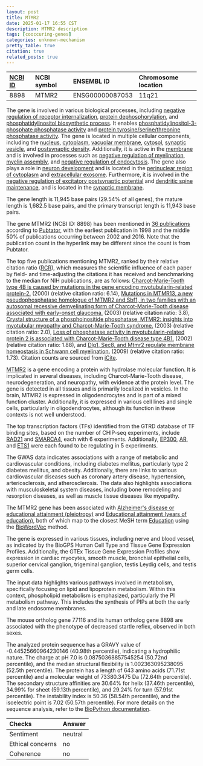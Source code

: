 ```yaml
---
layout: post
title: MTMR2
date: 2025-01-17 16:55 CST
description: MTMR2 description
tags: [cooccuring-genes]
categories: unknown-mechanism
pretty_table: true
citation: true
related_posts: true
---
```




| [NCBI ID](https://www.ncbi.nlm.nih.gov/gene/8898) | NCBI symbol | ENSEMBL ID | Chromosome location |
| :-------- | :------- | :-------- | :------- |
| 8898  | MTMR2 | ENSG00000087053 | 11q21 |



The gene is involved in various biological processes, including [negative regulation of receptor internalization](https://amigo.geneontology.org/amigo/term/GO:0002091), [protein dephosphorylation](https://amigo.geneontology.org/amigo/term/GO:0006470), and [phosphatidylinositol biosynthetic process](https://amigo.geneontology.org/amigo/term/GO:0006661). It enables [phosphatidylinositol-3-phosphate phosphatase activity](https://amigo.geneontology.org/amigo/term/GO:0004438) and [protein tyrosine/serine/threonine phosphatase activity](https://amigo.geneontology.org/amigo/term/GO:0008138). The gene is located in multiple cellular components, including the [nucleus](https://amigo.geneontology.org/amigo/term/GO:0005634), [cytoplasm](https://amigo.geneontology.org/amigo/term/GO:0005737), [vacuolar membrane](https://amigo.geneontology.org/amigo/term/GO:0005774), [cytosol](https://amigo.geneontology.org/amigo/term/GO:0005829), [synaptic vesicle](https://amigo.geneontology.org/amigo/term/GO:0008021), and [postsynaptic density](https://amigo.geneontology.org/amigo/term/GO:0014069). Additionally, it is active in the [membrane](https://amigo.geneontology.org/amigo/term/GO:0016020) and is involved in processes such as [negative regulation of myelination](https://amigo.geneontology.org/amigo/term/GO:0031642), [myelin assembly](https://amigo.geneontology.org/amigo/term/GO:0032288), and [negative regulation of endocytosis](https://amigo.geneontology.org/amigo/term/GO:0045806). The gene also plays a role in [neuron development](https://amigo.geneontology.org/amigo/term/GO:0048666) and is located in the [perinuclear region of cytoplasm](https://amigo.geneontology.org/amigo/term/GO:0048471) and [extracellular exosome](https://amigo.geneontology.org/amigo/term/GO:0070062). Furthermore, it is involved in the [negative regulation of excitatory postsynaptic potential](https://amigo.geneontology.org/amigo/term/GO:0090394) and [dendritic spine maintenance](https://amigo.geneontology.org/amigo/term/GO:0097062), and is located in the [synaptic membrane](https://amigo.geneontology.org/amigo/term/GO:0097060).


The gene length is 11,945 base pairs (29.54% of all genes), the mature length is 1,682.5 base pairs, and the primary transcript length is 11,943 base pairs.


The gene MTMR2 (NCBI ID: 8898) has been mentioned in [36 publications](https://pubmed.ncbi.nlm.nih.gov/?term=%22MTMR2%22) according to [Pubtator](https://academic.oup.com/nar/article/47/W1/W587/5494727), with the earliest publication in 1998 and the middle 50% of publications occurring between 2002 and 2016. Note that the publication count in the hyperlink may be different since the count is from Pubtator.


The top five publications mentioning MTMR2, ranked by their relative citation ratio ([RCR](https://journals.plos.org/plosbiology/article?id=10.1371/journal.pbio.1002541)), which measures the scientific influence of each paper by field- and time-adjusting the citations it has received and benchmarking to the median for NIH publications, are as follows: [Charcot-Marie-Tooth type 4B is caused by mutations in the gene encoding myotubularin-related protein-2.](https://pubmed.ncbi.nlm.nih.gov/10802647) (2000) (relative citation ratio: 6.14), [Mutations in MTMR13, a new pseudophosphatase homologue of MTMR2 and Sbf1, in two families with an autosomal recessive demyelinating form of Charcot-Marie-Tooth disease associated with early-onset glaucoma.](https://pubmed.ncbi.nlm.nih.gov/12687498) (2003) (relative citation ratio: 3.8), [Crystal structure of a phosphoinositide phosphatase, MTMR2: insights into myotubular myopathy and Charcot-Marie-Tooth syndrome.](https://pubmed.ncbi.nlm.nih.gov/14690594) (2003) (relative citation ratio: 2.0), [Loss of phosphatase activity in myotubularin-related protein 2 is associated with Charcot-Marie-Tooth disease type 4B1.](https://pubmed.ncbi.nlm.nih.gov/12045210) (2002) (relative citation ratio: 1.88), and [Dlg1, Sec8, and Mtmr2 regulate membrane homeostasis in Schwann cell myelination.](https://pubmed.ncbi.nlm.nih.gov/19587293) (2009) (relative citation ratio: 1.73). Citation counts are sourced from [iCite](https://icite.od.nih.gov).


[MTMR2](https://www.proteinatlas.org/ENSG00000087053-MTMR2) is a gene encoding a protein with hydrolase molecular function. It is implicated in several diseases, including Charcot-Marie-Tooth disease, neurodegeneration, and neuropathy, with evidence at the protein level. The gene is detected in all tissues and is primarily localized in vesicles. In the brain, MTMR2 is expressed in oligodendrocytes and is part of a mixed function cluster. Additionally, it is expressed in various cell lines and single cells, particularly in oligodendrocytes, although its function in these contexts is not well understood.


The top transcription factors (TFs) identified from the GTRD database of TF binding sites, based on the number of CHIP-seq experiments, include [RAD21](https://www.ncbi.nlm.nih.gov/gene/5885) and [SMARCA4](https://www.ncbi.nlm.nih.gov/gene/6597), each with 6 experiments. Additionally, [EP300](https://www.ncbi.nlm.nih.gov/gene/2033), [AR](https://www.ncbi.nlm.nih.gov/gene/367), and [ETS1](https://www.ncbi.nlm.nih.gov/gene/2113) were each found to be regulating in 5 experiments.



The GWAS data indicates associations with a range of metabolic and cardiovascular conditions, including diabetes mellitus, particularly type 2 diabetes mellitus, and obesity. Additionally, there are links to various cardiovascular diseases such as coronary artery disease, hypertension, arteriosclerosis, and atherosclerosis. The data also highlights associations with musculoskeletal system diseases, including bone remodeling and resorption diseases, as well as muscle tissue diseases like myopathy.


The MTMR2 gene has been associated with [Alzheimer's disease or educational attainment (pleiotropy)](https://pubmed.ncbi.nlm.nih.gov/34743297) and [Educational attainment (years of education)](https://pubmed.ncbi.nlm.nih.gov/30038396), both of which map to the closest MeSH term [Education](https://meshb.nlm.nih.gov/record/ui?ui=D004493) using the [BioWordVec](https://www.nature.com/articles/s41597-019-0055-0) method.


The gene is expressed in various tissues, including nerve and blood vessel, as indicated by the BioGPS Human Cell Type and Tissue Gene Expression Profiles. Additionally, the GTEx Tissue Gene Expression Profiles show expression in cardiac myocytes, smooth muscle, bronchial epithelial cells, superior cervical ganglion, trigeminal ganglion, testis Leydig cells, and testis germ cells.


The input data highlights various pathways involved in metabolism, specifically focusing on lipid and lipoprotein metabolism. Within this context, phospholipid metabolism is emphasized, particularly the PI metabolism pathway. This includes the synthesis of PIPs at both the early and late endosome membranes.


The mouse ortholog gene 77116 and its human ortholog gene 8898 are associated with the phenotype of decreased startle reflex, observed in both sexes.


The analyzed protein sequence has a GRAVY value of -0.44525660964230146 (40.98th percentile), indicating a hydrophilic nature. The charge at pH 7.0 is 0.08750368857545254 (50.72nd percentile), and the median structural flexibility is 1.002363095238095 (52.5th percentile). The protein has a length of 643 amino acids (71.71st percentile) and a molecular weight of 73380.3475 Da (72.64th percentile). The secondary structure affinities are 30.64% for helix (37.46th percentile), 34.99% for sheet (59.13th percentile), and 29.24% for turn (57.91st percentile). The instability index is 50.36 (58.54th percentile), and the isoelectric point is 7.02 (50.57th percentile). For more details on the sequence analysis, refer to the [BioPython documentation](https://biopython.org/docs/1.75/api/Bio.SeqUtils.ProtParam.html).





| Checks    | Answer |
| :-------- | :------- |
| Sentiment  | neutral   |
| Ethical concerns | no     |
| Coherence    | no    |